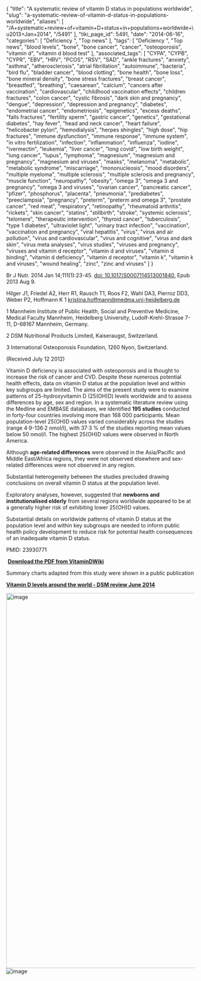 {
    "title": "A systematic review of vitamin D status in populations worldwide",
    "slug": "a-systematic-review-of-vitamin-d-status-in-populations-worldwide",
    "aliases": [
        "/A+systematic+review+of+vitamin+D+status+in+populations+worldwide+\u2013+Jan+2014",
        "/5491"
    ],
    "tiki_page_id": 5491,
    "date": "2014-06-16",
    "categories": [
        "Deficiency ",
        "Top news"
    ],
    "tags": [
        "Deficiency ",
        "Top news",
        "blood levels",
        "bone",
        "bone cancer",
        "cancer",
        "osteoporosis",
        "vitamin d",
        "vitamin d blood test"
    ],
    "associated_tags": [
        "CYPA",
        "CYPB",
        "CYPR",
        "EBV",
        "HRV",
        "PCOS",
        "RSV",
        "SAD",
        "ankle fractures",
        "anxiety",
        "asthma",
        "atherosclerosis",
        "atrial fibrillation",
        "autoimmune",
        "bacteria",
        "bird flu",
        "bladder cancer",
        "blood clotting",
        "bone health",
        "bone loss",
        "bone mineral density",
        "bone stress fractures",
        "breast cancer",
        "breastfed",
        "breathing",
        "caesarean",
        "calcium",
        "cancers after vaccination",
        "cardiovascular",
        "childhood vaccination effects",
        "children fractures",
        "colon cancer",
        "cystic fibrosis",
        "dark skin and pregnancy",
        "dengue",
        "depression",
        "depression and pregnancy",
        "diabetes",
        "endometrial cancer",
        "endometriosis",
        "epigenetics",
        "excess deaths",
        "falls fractures",
        "fertility sperm",
        "gastric cancer",
        "genetics",
        "gestational diabetes",
        "hay fever",
        "head and neck cancer",
        "heart failure",
        "helicobacter pylori",
        "hemodialysis",
        "herpes shingles",
        "high dose",
        "hip fractures",
        "immune dysfunction",
        "immune response",
        "immune system",
        "in vitro fertilization",
        "infection",
        "inflammation",
        "influenza",
        "iodine",
        "ivermectin",
        "leukemia",
        "liver cancer",
        "long covid",
        "low birth weight",
        "lung cancer",
        "lupus",
        "lymphoma",
        "magnesium",
        "magnesium and pregnancy",
        "magnesium and viruses",
        "masks",
        "melanoma",
        "metabolic",
        "metabolic syndrome",
        "miscarriage",
        "mononucleosis",
        "mood disorders",
        "multiple myeloma",
        "multiple sclerosis",
        "multiple sclerosis and pregnancy",
        "muscle function",
        "neuropathy",
        "obesity",
        "omega 3",
        "omega 3 and pregnancy",
        "omega 3 and viruses",
        "ovarian cancer",
        "pancreatic cancer",
        "pfizer",
        "phosphorus",
        "placenta",
        "pneumonia",
        "prediabetes",
        "preeclampsia",
        "pregnancy",
        "preterm",
        "preterm and omega 3",
        "prostate cancer",
        "red meat",
        "respiratory",
        "retinopathy",
        "rheumatoid arthritis",
        "rickets",
        "skin cancer",
        "statins",
        "stillbirth",
        "stroke",
        "systemic sclerosis",
        "telomere",
        "therapeutic intervention",
        "thyroid cancer",
        "tuberculosis",
        "type 1 diabetes",
        "ultraviolet light",
        "urinary tract infection",
        "vaccination",
        "vaccination and pregnancy",
        "viral hepatitis",
        "virus",
        "virus and air pollution",
        "virus and cardiovascular",
        "virus and cognitive",
        "virus and dark skin",
        "virus meta analyses",
        "virus studies",
        "viruses and pregnancy",
        "viruses and vitamin d receptor",
        "vitamin d and viruses",
        "vitamin d binding",
        "vitamin d deficiency",
        "vitamin d receptor",
        "vitamin k",
        "vitamin k and viruses",
        "wound healing",
        "zinc",
        "zinc and viruses"
    ]
}


Br J Nutr. 2014 Jan 14;111(1):23-45. [doi: 10.1017/S0007114513001840.](https://doi.org/10.1017/S0007114513001840.) Epub 2013 Aug 9.

Hilger J1, Friedel A2, Herr R1, Rausch T1, Roos F2, Wahl DA3, Pierroz DD3, Weber P2, Hoffmann K 1 kristina.hoffmann@medma.uni-heidelberg.de

1 Mannheim Institute of Public Health, Social and Preventive Medicine, Medical Faculty Mannheim, Heidelberg University, Ludolf-Krehl-Strasse 7-11, D-68167 Mannheim, Germany.

2 DSM Nutritional Products Limited, Kaiseraugst, Switzerland.

3 International Osteoporosis Foundation, 1260 Nyon, Switzerland.

(Received July 12 2012)

Vitamin D deficiency is associated with osteoporosis and is thought to increase the risk of cancer and CVD. Despite these numerous potential health effects, data on vitamin D status at the population level and within key subgroups are limited. The aims of the present study were to examine patterns of 25-hydroxyvitamin D (25(OH)D) levels worldwide and to assess differences by age, sex and region. In a systematic literature review using the Medline and EMBASE databases, we identified  **195 studies**  conducted in forty-four countries involving more than 168 000 participants. Mean population-level 25(OH)D values varied considerably across the studies (range 4·9-136·2 nmol/l), with 37·3 % of the studies reporting mean values below 50 nmol/l. The highest 25(OH)D values were observed in North America. 

Although  **age-related differences** were observed in the Asia/Pacific and Middle East/Africa regions, they were not observed elsewhere and sex-related differences were not observed in any region. 

Substantial heterogeneity between the studies precluded drawing conclusions on overall vitamin D status at the population level. 

Exploratory analyses, however, suggested that  **newborns and institutionalised elderly**  from several regions worldwide appeared to be at a generally higher risk of exhibiting lower 25(OH)D values. 

Substantial details on worldwide patterns of vitamin D status at the population level and within key subgroups are needed to inform public health policy development to reduce risk for potential health consequences of an inadequate vitamin D status.

PMID: 23930771

 **<i class="fas fa-file-pdf" style="margin-right: 0.3em;"></i><a href="https://d378j1rmrlek7x.cloudfront.net/attachments/pdf/a-systematic-review-of-vitamin-d-status-in-populations-worldwide.pdf">Download the PDF from VitaminDWiki</a>** 

Summary charts adapted from this study were shown in a public publication

 **[Vitamin D levels around the world - DSM review June 2014](/posts/vitamin-d-levels-around-the-world-dsm-review)** 

<img src="/attachments/d3.mock.jpg" alt="image" width="1000">

<img src="/attachments/d3.mock.jpg" alt="image">